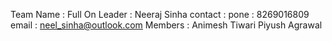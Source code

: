 Team Name : Full On
Leader : Neeraj Sinha 
contact :
 pone : 8269016809
 email : neel_sinha@outlook.com
Members : Animesh Tiwari 
          Piyush Agrawal

